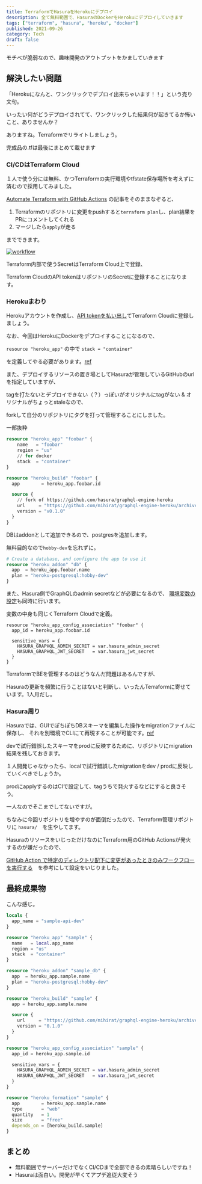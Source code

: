 ```yaml
---
title: TerraformでHasuraをHerokuにデプロイ
description: 全て無料範囲で、HasuraのDockerをHerokuにデプロイしていきます
tags: ["terraform", "hasura", "heroku", "docker"]
published: 2021-09-26
category: Tech
draft: false
---
```


モチベが脆弱なので、趣味開発のアウトプットをかましていきます

## 解決したい問題

「Herokuになんと、ワンクリックでデプロイ出来ちゃいます！！」という売り文句。

いったい何がどうデプロイされてて、ワンクリックした結果何が起きてるか怖いこと、ありませんか？

ありますね。Terraformでリライトしましょう。

完成品の.tfは最後にまとめて載せます

### CI/CDはTerraform Cloud

１人で使う分には無料、かつTerraformの実行環境やtfstate保存場所を考えずに済むので採用してみました。

[Automate Terraform with GitHub Actions](https://learn.hashicorp.com/tutorials/terraform/github-actions)
の記事をそのままなぞると、

1. Terraformのリポジトリに変更をpushすると`terraform plan`し、plan結果をPRにコメントしてくれる
2. マージしたら`apply`が走る

までできます。

[![workflow](https://learn.hashicorp.com/img/terraform/automation/tfc-gh-actions-workflow.png)](https://learn.hashicorp.com/img/terraform/automation/tfc-gh-actions-workflow.png)

Terraform内部で使うSecretはTerraform Cloud上で登録、

Terraform CloudのAPI tokenはリポジトリのSecretに登録することになります。

### Herokuまわり

Herokuアカウントを作成し、[API tokenを払い出し](https://devcenter.heroku.com/ja/articles/using-terraform-with-heroku#obtaining-an-authorization-token)てTerraform Cloudに登録しましょう。

なお、今回はHerokuにDockerをデプロイすることになるので、

`resource "heroku_app"` の中で `stack = "container"`

を定義してやる必要があります。[ref](https://registry.terraform.io/providers/heroku/heroku/latest/docs/resources/build#building-with-docker)

また、デプロイするリソースの置き場としてHasuraが管理しているGitHubのurlを指定していますが、

tagを打たないとデプロイできない（？）っぽいがオリジナルにtagがない & オリジナルがちょっとstaleなので、

forkして自分のリポジトリにタグを打って管理することにしました。

一部抜粋

```terraform
resource "heroku_app" "foobar" {
    name   = "foobar"
    region = "us"
    // for docker
    stack  = "container"
}

resource "heroku_build" "foobar" {
  app        = heroku_app.foobar.id

  source {
    // fork of https://github.com/hasura/graphql-engine-heroku
    url     = "https://github.com/mihirat/graphql-engine-heroku/archive/v0.1.0.tar.gz"
    version = "v0.1.0"
  }
}
```

DBはaddonとして追加できるので、postgresを追加します。

無料目的なので`hobby-dev`を忘れずに。

```terraform
# Create a database, and configure the app to use it
resource "heroku_addon" "db" {
  app  = heroku_app.foobar.name
  plan = "heroku-postgresql:hobby-dev"
}
```

また、Hasura側でGraphQLのadmin secretなどが必要になるので、
[環境変数の設定](https://registry.terraform.io/providers/heroku/heroku/latest/docs/resources/app_config_association)も同時に行います。

変数の中身も同じくTerraform Cloudで定義。

```
resource "heroku_app_config_association" "foobar" {
  app_id = heroku_app.foobar.id

  sensitive_vars = {
    HASURA_GRAPHQL_ADMIN_SECRET = var.hasura_admin_secret
    HASURA_GRAPHQL_JWT_SECRET   = var.hasura_jwt_secret
  }
}
```

TerraformでBEを管理するのはどうなんだ問題はあるんですが、

Hasuraの更新を頻繁に行うことはないと判断し、いったんTerraformに寄せています。1人月だし。

### Hasura周り

Hasuraでは、GUIでぽちぽちDBスキーマを編集した操作をmigrationファイルに保存し、
それを別環境でCLIにて再現することが可能です。[ref](https://zenn.dev/takaonarikawa/articles/9a1ecfadd7df3a)

devで試行錯誤したスキーマをprodに反映するために、リポジトリにmigration結果を残しておきます。

１人開発じゃなかったら、localで試行錯誤したmigrationをdev / prodに反映していくべきでしょうか。

prodにapplyするのはCIで設定して、tagうちで発火するなどにすると良さそう。

一人なのでそこまでしてないですが。

ちなみに今回リポジトリを増やすのが面倒だったので、Terraform管理リポジトリに `hasura/`　を生やしてます。

HasuraのリソースをいじっただけなのにTerraform用のGitHub Actionsが発火するのが嫌だったので、

[GitHub Action で特定のディレクトリ配下に変更があったときのみワークフローを実行する](https://blog.35d.jp/2020-09-29-github-actions-path)　を参考にして設定をいじりました。

## 最終成果物

こんな感じ。

```terraform
locals {
  app_name = "sample-api-dev"
}

resource "heroku_app" "sample" {
  name   = local.app_name
  region = "us"
  stack  = "container"
}

resource "heroku_addon" "sample_db" {
  app  = heroku_app.sample.name
  plan = "heroku-postgresql:hobby-dev"
}

resource "heroku_build" "sample" {
  app = heroku_app.sample.name

  source {
    url     = "https://github.com/mihirat/graphql-engine-heroku/archive/v0.1.0.tar.gz"
    version = "0.1.0"
  }
}

resource "heroku_app_config_association" "sample" {
  app_id = heroku_app.sample.id

  sensitive_vars = {
    HASURA_GRAPHQL_ADMIN_SECRET = var.hasura_admin_secret
    HASURA_GRAPHQL_JWT_SECRET   = var.hasura_jwt_secret
  }
}

resource "heroku_formation" "sample" {
  app        = heroku_app.sample.name
  type       = "web"
  quantity   = 1
  size       = "free"
  depends_on = [heroku_build.sample]
}

```

## まとめ

- 無料範囲でサーバーだけでなくCI/CDまで全部できるの素晴らしいですね！
- Hasuraは面白い。開発が早くてアプデ追従大変そう
